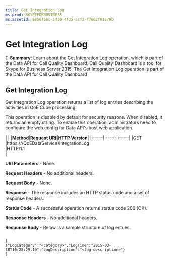 ```yaml
---
title: Get Integration Log
ms.prod: SKYPEFORBUSINESS
ms.assetid: 8856f6bc-5460-4f35-acf2-f7662f01579b
---
```



# Get Integration Log
[] **Summary:** Learn about the Get Integration Log operation, which is part of the Data API for Call Quality Dashboard. Call Quality Dashboard is a tool for Skype for Business Server 2015.
The Get Integration Log operation is part of the Data API for Call Quality Dashboard
  
    
    


## Get Integration Log

Get Integration Log operation returns a list of log entries describing the activities in QoE Cube processing.
  
    
    
This operation is disabled by default for security reasons. When disabled, it returns an empty string. To enable this operation, administrators need to configure the web.config for Data API's host web application.
  
    
    

|
|
|**Method**|**Request URI**|**HTTP Version**|
|:-----|:-----|:-----|
|GET  <br/> |https://<portal>/QoEDataService/IntegrationLog  <br/> |HTTP/1.1  <br/> |
   

  
    
    
 **URI Parameters** - None.
  
    
    
 **Request Headers** - No additional headers.
  
    
    
 **Request Body** - None.
  
    
    
 **Response** - The response includes an HTTP status code and a set of response headers.
  
    
    
 **Status Code** - A successful operation returns status code 200 (OK).
  
    
    
 **Response Headers** - No additional headers.
  
    
    
 **Response Body** - Below is a sample structure of log entries.
  
    
    



```

[
{"LogCategory":"<category>","LogTime":"2015-03-18T10:28:29.10","LogDescription":"<log description>"}
]

```


